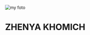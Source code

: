 ![my foto](https://avatars.githubusercontent.com/u/131522263?s=400&u=5d75564faae55794ce5bda193fcda93464fdcb9b&v=4)

# ZHENYA KHOMICH




